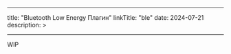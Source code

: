 
---
title: "Bluetooth Low Energy Плагин"
linkTitle: "ble"
date: 2024-07-21
description: >
  
---

WIP
